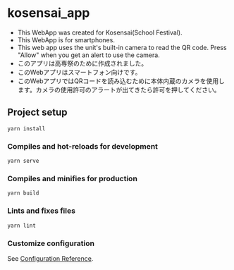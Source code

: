 # kosensai_app
- This WebApp was created for Kosensai(School Festival).
- This WebApp is for smartphones.
- This web app uses the unit's built-in camera to read the QR code. Press "Allow" when you get an alert to use the camera.
- このアプリは高専祭のために作成されました。
- このWebアプリはスマートフォン向けです。
- このWebアプリではQRコードを読み込むために本体内蔵のカメラを使用します。カメラの使用許可のアラートが出てきたら許可を押してください。
## Project setup
```
yarn install
```

### Compiles and hot-reloads for development
```
yarn serve
```

### Compiles and minifies for production
```
yarn build
```

### Lints and fixes files
```
yarn lint
```

### Customize configuration
See [Configuration Reference](https://cli.vuejs.org/config/).
